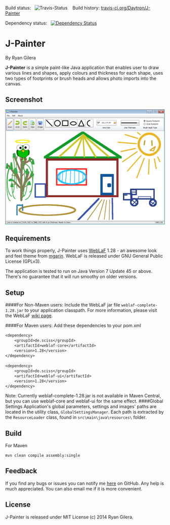 Build status: &nbsp; ![Travis-Status](https://travis-ci.org/Daytron/J-Painter.svg?branch=master) &nbsp;&nbsp;&nbsp;Build history: [travis-ci.org/Daytron/J-Painter](https://travis-ci.org/Daytron/J-Painter) 

Dependency status: &nbsp; [![Dependency Status](https://www.versioneye.com/user/projects/544acc5fc310f908510000d0/badge.svg?style=flat)](https://www.versioneye.com/user/projects/544acc5fc310f908510000d0)

J-Painter 
=========
By Ryan Gilera

**J-Painter** is a simple paint-like Java application that enables user to draw various lines and shapes, apply colours and thickness for each shape, uses two types of footprints or brush heads and allows photo imports into the canvas.

 


Screenshot
----

![ScreenShot](https://github.com/Daytron/J-Painter/raw/master/screenshots/screenshot.png)

Requirements
-----------

To work things properly, J-Painter uses [WebLaF](https://github.com/mgarin/weblaf) 1.28 - an awesome look and feel theme from [mgarin](https://github.com/mgarin). WebLaF is released under GNU General Public License (GPLv3).

The application is tested to run on Java Version 7 Update 45 or above. There's no guarantee that it will run smoothy on older versions.


Setup
----
####For Non-Maven users: 
Include the  WebLaF jar file ```weblaf-complete-1.28.jar``` to your application classpath. For more information, please visit the WebLaF [wiki page](https://github.com/mgarin/weblaf/wiki/How-to-use-WebLaF).

####For Maven users:
Add these dependencies to your pom.xml
```
<dependency>
    <groupId>de.sciss</groupId>
    <artifactId>weblaf-core</artifactId>
    <version>1.28</version>
</dependency>

<dependency>
    <groupId>de.sciss</groupId>
    <artifactId>weblaf-ui</artifactId>
    <version>1.28</version>
</dependency>
```

Note: Currently weblaf-complete-1.28.jar is not available in Maven Central, but you can use weblaf-core and weblaf-ui for the same effect.
####Global Settings
Application's global parameters, settings and images' paths are located in the utility class, `GlobalSettingsManager`. Each path is extracted by the `ResourceLoader` class, found in `src\main\java\resources\` folder.

Build
----
For Maven
```
mvn clean compile assembly:single
```

Feedback
----
If you find any bugs or issues you can notify me [here](https://github.com/Daytron/J-Painter/issues) on GitHub. Any help is much appreciated. You can also email me if it is more convenient.


License
----

J-Painter is released under MIT License (c) 2014 Ryan Gilera.



